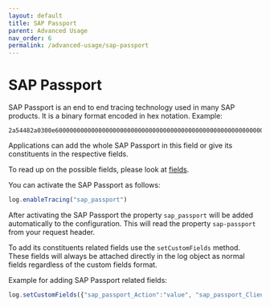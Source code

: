 ```yaml
---
layout: default
title: SAP Passport
parent: Advanced Usage
nav_order: 6
permalink: /advanced-usage/sap-passport
---
```


# SAP Passport

SAP Passport is an end to end tracing technology used in many SAP products.
It is a binary format encoded in hex notation.
Example:

```text
2a54482a0300e60000000000000000000000000000000000000000000000000000000000000000000000000000000000000000000000000000000000000000000000000000000000000000000000000000000000000000000000000000000000000000000000000000000000000000000000000000000000000000000000000000000000000000000000000000000000000000000000000000000000000000000000000000000000000000000000000000000000000000000000000000000000000000000000000000000000000000000000000000000000000000000000000000002a54482a
```

Applications can add the whole SAP Passport in this field or give its constituents in the respective fields.

To read up on the possible fields, please look at [fields](https://github.com/SAP/cf-java-logging-support/blob/master/cf-java-logging-support-core/beats/app-logs/docs/fields.asciidoc).

You can activate the SAP Passport as follows:

```js
log.enableTracing("sap_passport") 
```

After activating the SAP Passport the property `sap_passport` will be added automatically to the configuration. This will read the property `sap-passport` from your request header.

To add its constituents related fields use the `setCustomFields` method. These fields will always be attached directly in the log object as normal fields regardless of the custom fields format.

Example for adding SAP Passport related fields:

```js
log.setCustomFields({"sap_passport_Action":"value", "sap_passport_ClientNumber":"1234"}) 
```

